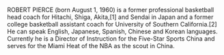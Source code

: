 ROBERT PIERCE (born August 1, 1960) is a former professional basketball head coach for Hitachi, Shiga, Akita,[1] and Sendai in Japan and a former college basketball assistant coach for University of Southern California.[2] He can speak English, Japanese, Spanish, Chinese and Korean languages. Currently he is a Director of Instruction for the Five-Star Sports China and serves for the Miami Heat of the NBA as the scout in China.
